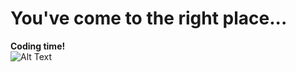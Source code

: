 # You've come to the right place...
**Coding time!**<br/>
![Alt Text](https://media1.tenor.com/images/729c896167ca0fd81b2957465054acc8/tenor.gif?itemid=12868571)
